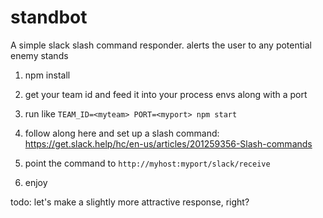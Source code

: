 # standbot
A simple slack slash command responder. alerts the user to any potential enemy stands

1. npm install
2. get your team id and feed it into your process envs along with a port
3. run like `TEAM_ID=<myteam> PORT=<myport> npm start`

4. follow along here and set up a slash command: https://get.slack.help/hc/en-us/articles/201259356-Slash-commands
5. point the command to `http://myhost:myport/slack/receive`
6. enjoy

todo: let's make a slightly more attractive response, right?
